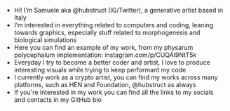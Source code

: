 - Hi! I’m Samuele aka @hubstruct (IG/Twitter), a generative artist based in Italy
- I’m interested in everything related to computers and coding, leaning towards graphics, especially stuff related to morphogenesis and biological simulations
- Here you can find an example of my work, from my physarum polycephalum implementation: instagram.com/p/CUQAl9NtT5k 
- Everyday I try to become a better coder and artist, I love to produce interesting visuals while trying to keep performant my code
- I currently work as a crypto artist, you can find my works across many platforms, such as HEN and Foundation, @hubstruct as always
- If you're interested in my work you can find all the links to my socials and contacts in my GitHub bio

<!---
hubstruct-sam/hubstruct-sam is a ✨ special ✨ repository because its `README.md` (this file) appears on your GitHub profile.
You can click the Preview link to take a look at your changes.
--->
